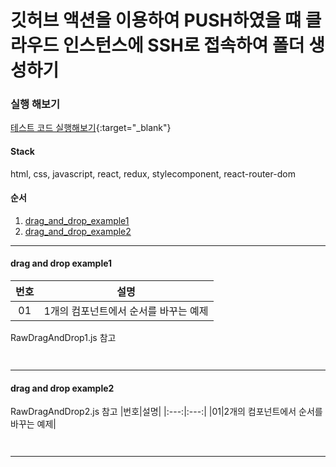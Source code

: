 # 깃허브 액션을 이용하여 PUSH하였을 떄 클라우드 인스턴스에 SSH로 접속하여 폴더 생성하기

### 실행 해보기
[테스트 코드 실행해보기](http://ssssksss1.github.io/React_Drag_And_Drop_Test/){:target="_blank"}

#### Stack
html, css, javascript, react, redux, stylecomponent, react-router-dom

#### 순서
1. [drag_and_drop_example1](#drag-and-drop-example1)
2. [drag_and_drop_example2](#drag-and-drop-example2)

---

#### drag and drop example1
|번호|설명|
|:---:|:---:|
|01|1개의 컴포넌트에서 순서를 바꾸는 예제|
RawDragAndDrop1.js 참고
```
    
```
---
#### drag and drop example2
RawDragAndDrop2.js 참고
|번호|설명|
|:---:|:---:|
|01|2개의 컴포넌트에서 순서를 바꾸는 예제|
```
    
```
---
